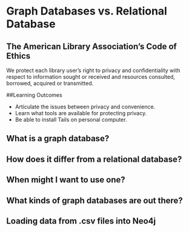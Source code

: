  # Graph Databases vs. Relational Database

## The American Library Association’s Code of Ethics
We protect each library user’s right to privacy and confidentiality with respect to information sought or
received and resources consulted, borrowed, acquired or transmitted.

##Learning Outcomes

* Articulate the issues between privacy and convenience.
* Learn what tools are available for protecting privacy.
* Be able to install Tails on personal computer.

## What is a graph database?

## How does it differ from a relational database?


## When might I want to use one?




## What kinds of graph databases are out there? 


## Loading data from .csv files into Neo4j
